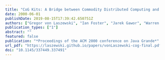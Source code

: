 ```yaml
---
title: "CoG Kits: A Bridge between Commodity Distributed Computing and High-Performance Grids"
date: 2000-06-01
publishDate: 2019-08-15T17:39:42.650751Z
authors: ["Gregor von Laszewski", "Ian Foster", "Jarek Gawor", "Warren Smith", "Steve Tuecke"]
publication_types: ["1"]
abstract: ""
featured: false
publication: "*Proceedings of the ACM 2000 conference on Java Grande*"
url_pdf: "https://laszewski.github.io/papers/vonLaszewski-cog-final.pdf"
doi: "10.1145/337449.337491"
---
```


